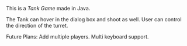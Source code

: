 This is a *Tank Game* made in Java. 

The Tank can hover in the dialog box and shoot as well.
User can control the direction of the turret. 

Future Plans: Add multiple players.
              Multi keyboard support.
